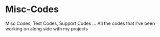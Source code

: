 # Misc-Codes
Misc Codes, Test Codes, Support Codes ... All the codes that I've been working on along side with my projects
